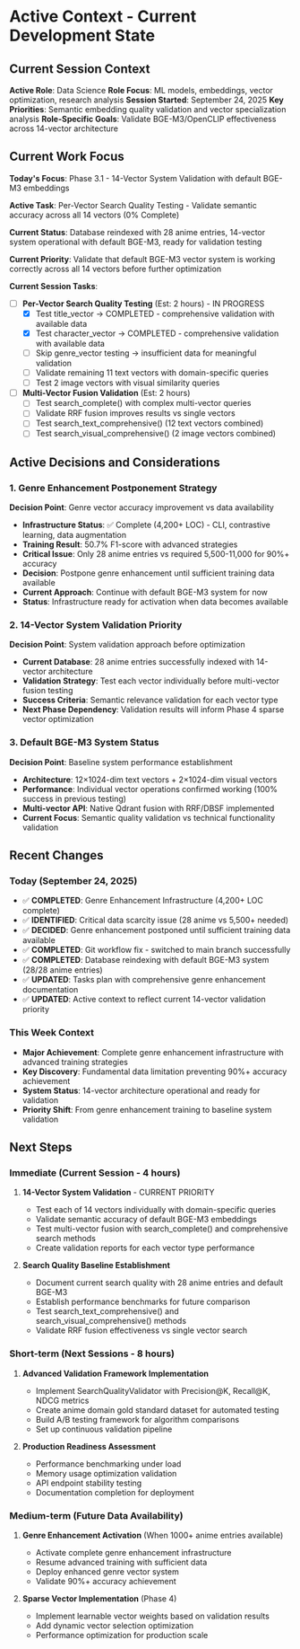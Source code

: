 # Active Context - Current Development State

## Current Session Context

**Active Role**: Data Science
**Role Focus**: ML models, embeddings, vector optimization, research analysis
**Session Started**: September 24, 2025
**Key Priorities**: Semantic embedding quality validation and vector specialization analysis
**Role-Specific Goals**: Validate BGE-M3/OpenCLIP effectiveness across 14-vector architecture

## Current Work Focus

**Today's Focus**: Phase 3.1 - 14-Vector System Validation with default BGE-M3 embeddings

**Active Task**: Per-Vector Search Quality Testing - Validate semantic accuracy across all 14 vectors (0% Complete)

**Current Status**: Database reindexed with 28 anime entries, 14-vector system operational with default BGE-M3, ready for validation testing

**Current Priority**: Validate that default BGE-M3 vector system is working correctly across all 14 vectors before further optimization

**Current Session Tasks**:
- [ ] **Per-Vector Search Quality Testing** (Est: 2 hours) - IN PROGRESS
  - [x] Test title_vector → COMPLETED - comprehensive validation with available data
  - [x] Test character_vector → COMPLETED - comprehensive validation with available data
  - [ ] Skip genre_vector testing → insufficient data for meaningful validation
  - [ ] Validate remaining 11 text vectors with domain-specific queries
  - [ ] Test 2 image vectors with visual similarity queries

- [ ] **Multi-Vector Fusion Validation** (Est: 2 hours)
  - [ ] Test search_complete() with complex multi-vector queries
  - [ ] Validate RRF fusion improves results vs single vectors
  - [ ] Test search_text_comprehensive() (12 text vectors combined)
  - [ ] Test search_visual_comprehensive() (2 image vectors combined)

## Active Decisions and Considerations

### 1. Genre Enhancement Postponement Strategy

**Decision Point**: Genre vector accuracy improvement vs data availability

- **Infrastructure Status**: ✅ Complete (4,200+ LOC) - CLI, contrastive learning, data augmentation
- **Training Result**: 50.7% F1-score with advanced strategies
- **Critical Issue**: Only 28 anime entries vs required 5,500-11,000 for 90%+ accuracy
- **Decision**: Postpone genre enhancement until sufficient training data available
- **Current Approach**: Continue with default BGE-M3 system for now
- **Status**: Infrastructure ready for activation when data becomes available

### 2. 14-Vector System Validation Priority

**Decision Point**: System validation approach before optimization

- **Current Database**: 28 anime entries successfully indexed with 14-vector architecture
- **Validation Strategy**: Test each vector individually before multi-vector fusion testing
- **Success Criteria**: Semantic relevance validation for each vector type
- **Next Phase Dependency**: Validation results will inform Phase 4 sparse vector optimization

### 3. Default BGE-M3 System Status

**Decision Point**: Baseline system performance establishment

- **Architecture**: 12×1024-dim text vectors + 2×1024-dim visual vectors
- **Performance**: Individual vector operations confirmed working (100% success in previous testing)
- **Multi-vector API**: Native Qdrant fusion with RRF/DBSF implemented
- **Current Focus**: Semantic quality validation vs technical functionality validation

## Recent Changes

### Today (September 24, 2025)

- ✅ **COMPLETED**: Genre Enhancement Infrastructure (4,200+ LOC complete)
- ✅ **IDENTIFIED**: Critical data scarcity issue (28 anime vs 5,500+ needed)
- ✅ **DECIDED**: Genre enhancement postponed until sufficient training data available
- ✅ **COMPLETED**: Git workflow fix - switched to main branch successfully
- ✅ **COMPLETED**: Database reindexing with default BGE-M3 system (28/28 anime entries)
- ✅ **UPDATED**: Tasks plan with comprehensive genre enhancement documentation
- ✅ **UPDATED**: Active context to reflect current 14-vector validation priority

### This Week Context

- **Major Achievement**: Complete genre enhancement infrastructure with advanced training strategies
- **Key Discovery**: Fundamental data limitation preventing 90%+ accuracy achievement
- **System Status**: 14-vector architecture operational and ready for validation
- **Priority Shift**: From genre enhancement training to baseline system validation

## Next Steps

### Immediate (Current Session - 4 hours)

1. **14-Vector System Validation** - CURRENT PRIORITY
   - Test each of 14 vectors individually with domain-specific queries
   - Validate semantic accuracy of default BGE-M3 embeddings
   - Test multi-vector fusion with search_complete() and comprehensive search methods
   - Create validation reports for each vector type performance

2. **Search Quality Baseline Establishment**
   - Document current search quality with 28 anime entries and default BGE-M3
   - Establish performance benchmarks for future comparison
   - Test search_text_comprehensive() and search_visual_comprehensive() methods
   - Validate RRF fusion effectiveness vs single vector search

### Short-term (Next Sessions - 8 hours)

1. **Advanced Validation Framework Implementation**
   - Implement SearchQualityValidator with Precision@K, Recall@K, NDCG metrics
   - Create anime domain gold standard dataset for automated testing
   - Build A/B testing framework for algorithm comparisons
   - Set up continuous validation pipeline

2. **Production Readiness Assessment**
   - Performance benchmarking under load
   - Memory usage optimization validation
   - API endpoint stability testing
   - Documentation completion for deployment

### Medium-term (Future Data Availability)

1. **Genre Enhancement Activation** (When 1000+ anime entries available)
   - Activate complete genre enhancement infrastructure
   - Resume advanced training with sufficient data
   - Deploy enhanced genre vector system
   - Validate 90%+ accuracy achievement

2. **Sparse Vector Implementation** (Phase 4)
   - Implement learnable vector weights based on validation results
   - Add dynamic vector selection optimization
   - Performance optimization for production scale